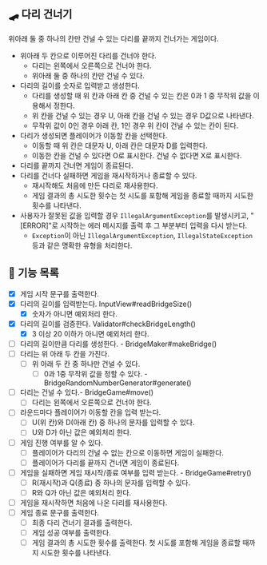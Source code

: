 ## 🛹 다리 건너기
위아래 둘 중 하나의 칸만 건널 수 있는 다리를 끝까지 건너가는 게임이다.
- 위아래 두 칸으로 이루어진 다리를 건너야 한다.
    - 다리는 왼쪽에서 오른쪽으로 건너야 한다.
    - 위아래 둘 중 하나의 칸만 건널 수 있다.
- 다리의 길이를 숫자로 입력받고 생성한다.
    - 다리를 생성할 때 위 칸과 아래 칸 중 건널 수 있는 칸은 0과 1 중 무작위 값을 이용해서 정한다.
    - 위 칸을 건널 수 있는 경우 U, 아래 칸을 건널 수 있는 경우 D값으로 나타낸다.
    - 무작위 값이 0인 경우 아래 칸, 1인 경우 위 칸이 건널 수 있는 칸이 된다.
- 다리가 생성되면 플레이어가 이동할 칸을 선택한다.
    - 이동할 때 위 칸은 대문자 U, 아래 칸은 대문자 D를 입력한다.
    - 이동한 칸을 건널 수 있다면 O로 표시한다. 건널 수 없다면 X로 표시한다.
- 다리를 끝까지 건너면 게임이 종료된다.
- 다리를 건너다 실패하면 게임을 재시작하거나 종료할 수 있다.
    - 재시작해도 처음에 만든 다리로 재사용한다.
    - 게임 결과의 총 시도한 횟수는 첫 시도를 포함해 게임을 종료할 때까지 시도한 횟수를 나타낸다.
- 사용자가 잘못된 값을 입력할 경우 `IllegalArgumentException`를 발생시키고, "[ERROR]"로 시작하는 에러 메시지를 출력 후 그 부분부터 입력을 다시 받는다.
    - `Exception`이 아닌 `IllegalArgumentException`, `IllegalStateException` 등과 같은 명확한 유형을 처리한다.

## 🚀 기능 목록
- [X] 게임 시작 문구를 출력한다.
- [X] 다리의 길이를 입력받는다. InputView#readBridgeSize()
  - [X] 숫자가 아니면 예외처리 한다.
- [X] 다리의 길이를 검증한다. Validator#checkBridgeLength()
  - [X] 3 이상 20 이하가 아니면 예외처리 한다.
- [ ] 다리의 길이만큼 다리를 생성한다. - BridgeMaker#makeBridge()
- [ ] 다리는 위 아래 두 칸을 가진다.
  - [ ] 위 아래 두 칸 중 하나만 건널 수 있다.
    - [ ] 0과 1중 무작위 값을 정할 수 있다. - BridgeRandomNumberGenerator#generate()
- [ ] 다리는 건널 수 있다.- BridgeGame#move()
  - [ ] 다리는 왼쪽에서 오른쪽으로 건너야 한다.
- [ ] 라운드마다 플레이어가 이동할 칸을 입력 받는다.
  - [ ] U(위 칸)와 D(아래 칸) 중 하나의 문자를 입력할 수 있다.
  - [ ] U와 D가 아닌 값은 예외처리 한다.
- [ ] 게임 진행 여부를 알 수 있다.
  - [ ] 플레이어가 다리의 건널 수 없는 칸으로 이동하면 게임이 실패한다.
  - [ ] 플레이어가 다리를 끝까지 건너면 게임이 종료된다.
- [ ] 게임을 실패하면 게임 재시작/종료 여부를 입력 받는다. - BridgeGame#retry()
  - [ ] R(재시작)과 Q(종료) 중 하나의 문자를 입력할 수 있다.
  - [ ] R와 Q가 아닌 값은 예외처리 한다.
- [ ] 게임을 재시작하면 처음에 나온 다리를 재사용한다.
- [ ] 게임 종료 문구를 출력한다.
  - [ ] 최종 다리 건너기 결과를 출력한다.
  - [ ] 게임 성공 여부를 출력한다.
  - [ ] 게임 결과의 총 시도한 횟수를 출력한다. 첫 시도를 포함해 게임을 종료할 때까지 시도한 횟수를 나타낸다.